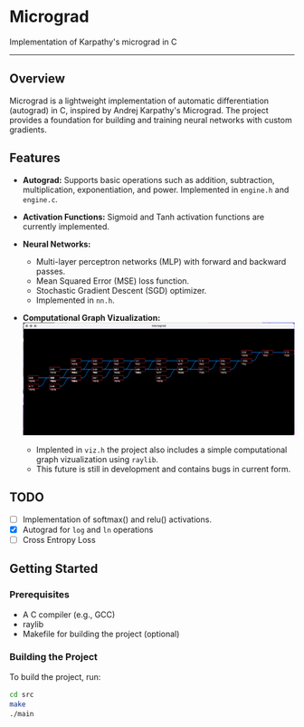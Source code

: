 # Micrograd
Implementation of Karpathy's micrograd in C

___

## Overview
Micrograd is a lightweight implementation of automatic differentiation (autograd) in C, inspired by Andrej Karpathy's Micrograd. The project provides a foundation for building and training neural networks with custom gradients.

## Features
- **Autograd:** Supports basic operations such as addition, subtraction, multiplication, exponentiation, and power. Implemented in `engine.h` and `engine.c`.
- **Activation Functions:** Sigmoid and Tanh activation functions are currently implemented.
- **Neural Networks:** 
  - Multi-layer perceptron networks (MLP) with forward and backward passes.
  - Mean Squared Error (MSE) loss function.
  - Stochastic Gradient Descent (SGD) optimizer.
  - Implemented in `nn.h`.
- **Computational Graph Vizualization:**
![Micrograd Logo](assets/graph.png)

  - Implented in `viz.h` the project also includes a simple computational graph vizualization using `raylib`.
  - This future is still in development and contains bugs in current form.
  
## TODO
- [ ] Implementation of softmax() and relu() activations.
- [X] Autograd for `log` and `ln` operations
- [ ] Cross Entropy Loss

## Getting Started
### Prerequisites
- A C compiler (e.g., GCC)
- raylib
- Makefile for building the project (optional)

### Building the Project
To build the project, run:
```sh
cd src
make
./main
